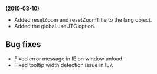 **(2010-03-10)**
        
- Added resetZoom and resetZoomTitle to the lang object.
- Added the global.useUTC option.

## Bug fixes 
- Fixed error message in IE on window unload.
- Fixed tooltip width detection issue in IE7.